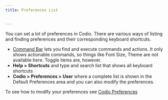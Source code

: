 ```yaml
---
title: Preferences List


---
```


You can set a lot of preferences in Codio. There are various ways of listing and finding preferences and their corresponding keyboard shortcuts.

- [Command Bar](/ide/features/command-bar) lets you find and execute commands and actions. It only shows actionable commands, so things like Font Size, Theme are not available here. Toggle items are, however.
- **Help > Shortcuts** and type and search list that shows all keyboard shortcuts
- **Codio > Preferences > User** where a complete list is shown in the Default Preferences area and you can also modify the preferences.

To see how to modify your preferences see [Codio Preferences](/ide/customization/codio-prefs)
